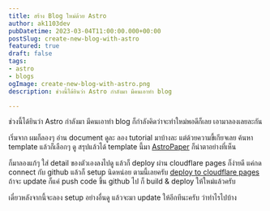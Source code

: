 ```yaml
---
title: สร้าง Blog ใหม่ด้วย Astro
author: ak1103dev
pubDatetime: 2023-03-04T11:00:00.000+00:00
postSlug: create-new-blog-with-astro
featured: true
draft: false
tags:
- astro
- blogs
ogImage: create-new-blog-with-astro.png
description: ช่วงนี้ได้ยินว่า Astro กำลังมา มีคนเอาทำ blog

---
```

ช่วงนี้ได้ยินว่า Astro กำลังมา มีคนเอาทำ blog ก็กำลังคิดว่าจะทำใหม่พอดีก็เลย เอามาลองเลยละกัน

เริ่มจาก ผมก็ลองๆ อ่าน document ดูละ ลอง tutorial มาบ้างละ แต่ด้วยความขี้เกียจเลย ค้นหา template แล้วก็เลือกๆ ดู สรุปแล้วได้ template นี้มา [AstroPaper](https://github.com/satnaing/astro-paper) ก็น่าตาอย่างที่เห็น

ก็มาลองแก้ๆ ใส่ detail ของตัวเองลงไปดู แล้วก็ deploy ผ่าน cloudflare pages ก็ง่ายดี แค่กด connect กับ github แล้วก็ setup นิดหน่อย ตามนี้เลยครับ [deploy to cloudflare pages](https://docs.astro.build/en/guides/deploy/cloudflare/) ถ้าจะ update ก็แค่ push code ขึ้น github ไป ก็ build & deploy ให้ใหม่แล้วครับ

เดี๋ยวหลังจากนี้จะลอง setup อย่างอื่นดู แล้วจะมา update ให้อีกทีนะครับ ว่าทำไรไปบ้าง